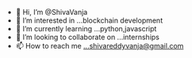 - 👋 Hi, I’m @ShivaVanja
- 👀 I’m interested in ...blockchain development
- 🌱 I’m currently learning ...python,javascript
- 💞️ I’m looking to collaborate on ...internships
- 📫 How to reach me ...shivareddyvanja@gmail.com

<!---
ShivaVanja/ShivaVanja is a ✨ special ✨ repository because its `README.md` (this file) appears on your GitHub profile.
You can click the Preview link to take a look at your changes.
--->
